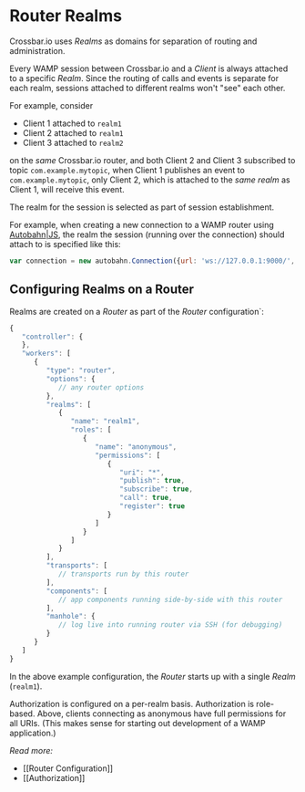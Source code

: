 # Router Realms

Crossbar.io uses *Realms* as domains for separation of routing and administration.

Every WAMP session between Crossbar.io and a *Client* is always attached to a specific *Realm*. Since the routing of calls and events is separate for each realm, sessions attached to different realms won't "see" each other.

For example, consider

* Client 1 attached to `realm1`
* Client 2 attached to `realm1`
* Client 3 attached to `realm2`

on the *same* Crossbar.io router, and both Client 2 and Client 3 subscribed to topic `com.example.mytopic`, when Client 1 publishes an event to `com.example.mytopic`, only Client 2, which is attached to the *same realm* as Client 1, will receive this event.

The realm for the session is selected as part of session establishment.

For example, when creating a new connection to a WAMP router using [Autobahn|JS](http://autobahn.ws/js), the realm the session (running over the connection) should attach to is specified like this:


```javascript
var connection = new autobahn.Connection({url: 'ws://127.0.0.1:9000/', realm: 'realm1'});
```

## Configuring Realms on a Router

Realms are created on a *Router* as part of the *Router* configuration`:

```javascript
{
   "controller": {
   },
   "workers": [
      {
         "type": "router",
         "options": {
            // any router options
         },
         "realms": [
            {
               "name": "realm1",
               "roles": [
                  {
                     "name": "anonymous",
                     "permissions": [
                        {
                           "uri": "*",
                           "publish": true,
                           "subscribe": true,
                           "call": true,
                           "register": true
                        }
                     ]
                  }
               ]
            }
         ],
         "transports": [
            // transports run by this router
         ],
         "components": [
            // app components running side-by-side with this router
         ],
         "manhole": {
            // log live into running router via SSH (for debugging)
         }
      }
   ]
}
```

In the above example configuration, the *Router* starts up with a single *Realm* (`realm1`).

Authorization is configured on a per-realm basis. Authorization is role-based. Above, clients connecting as anonymous have full permissions for all URIs. (This makes sense for starting out development of a WAMP application.)

*Read more:*

* [[Router Configuration]]
* [[Authorization]]
